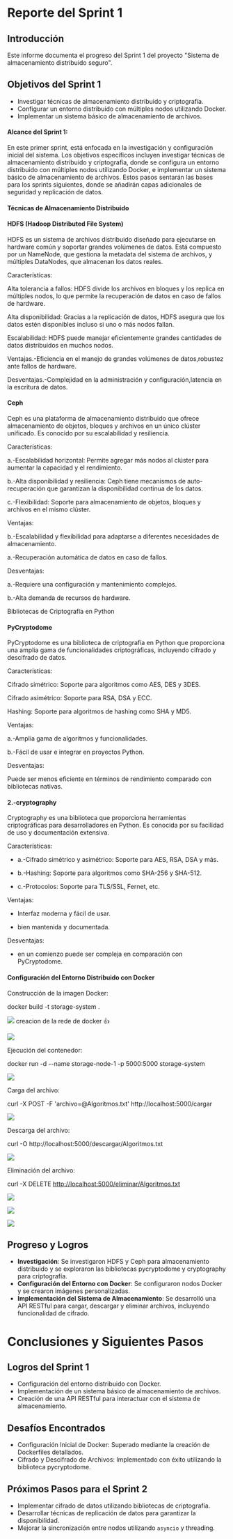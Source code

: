 # Reporte del Sprint 1

## Introducción
Este informe documenta el progreso del Sprint 1 del proyecto "Sistema de almacenamiento distribuido seguro".

## Objetivos del Sprint 1
- Investigar técnicas de almacenamiento distribuido y criptografía.
- Configurar un entorno distribuido con múltiples nodos utilizando Docker.
- Implementar un sistema básico de almacenamiento de archivos.

#### Alcance del Sprint 1:

En este primer sprint, está enfocada en la investigación y configuración inicial del sistema. Los objetivos específicos incluyen investigar técnicas de almacenamiento distribuido y criptografía, donde se  configura un entorno distribuido con múltiples nodos utilizando Docker, e implementar un sistema básico de almacenamiento de archivos. Estos pasos sentarán las bases para los sprints siguientes, donde se añadirán capas adicionales de seguridad y replicación de datos.

#### Técnicas de Almacenamiento Distribuido

#### HDFS (Hadoop Distributed File System)

HDFS es un sistema de archivos distribuido diseñado para ejecutarse en hardware común y soportar grandes volúmenes de datos. Está compuesto por un NameNode, que gestiona la metadata del sistema de archivos, y múltiples DataNodes, que almacenan los datos reales.

Características:

Alta tolerancia a fallos: HDFS divide los archivos en bloques y los replica en múltiples nodos, lo que permite la recuperación de datos en caso de fallos de hardware.

Alta disponibilidad: Gracias a la replicación de datos, HDFS asegura que los datos estén disponibles incluso si uno o más nodos fallan.

Escalabilidad: HDFS puede manejar eficientemente grandes cantidades de datos distribuidos en muchos nodos.

Ventajas.-Eficiencia en el manejo de grandes volúmenes de datos,robustez ante fallos de hardware.

Desventajas.-Complejidad en la administración y configuración,latencia en la escritura de datos.

#### Ceph

Ceph es una plataforma de almacenamiento distribuido que ofrece almacenamiento de objetos, bloques y archivos en un único clúster unificado. Es conocido por su escalabilidad y resiliencia.

Características:

a.-Escalabilidad horizontal: Permite agregar más nodos al clúster para aumentar la capacidad y el rendimiento.

b.-Alta disponibilidad y resiliencia: Ceph tiene mecanismos de auto-recuperación que garantizan la disponibilidad continua de los datos.

c.-Flexibilidad: Soporte para almacenamiento de objetos, bloques y archivos en el mismo clúster.

Ventajas:

b.-Escalabilidad y flexibilidad para adaptarse a diferentes necesidades de almacenamiento.

a.-Recuperación automática de datos en caso de fallos.

  

Desventajas:

a.-Requiere una configuración y mantenimiento complejos.

b.-Alta demanda de recursos de hardware.

Bibliotecas de Criptografía en Python

#### PyCryptodome

PyCryptodome es una biblioteca de criptografía en Python que proporciona una amplia gama de funcionalidades criptográficas, incluyendo cifrado y descifrado de datos.

Características:

Cifrado simétrico: Soporte para algoritmos como AES, DES y 3DES.

Cifrado asimétrico: Soporte para RSA, DSA y ECC.

Hashing: Soporte para algoritmos de hashing como SHA y MD5.

Ventajas:

a.-Amplia gama de algoritmos y funcionalidades.

b.-Fácil de usar e integrar en proyectos Python.

Desventajas:

Puede ser menos eficiente en términos de rendimiento comparado con bibliotecas nativas.


#### 2.-cryptography

Cryptography es una biblioteca que proporciona herramientas criptográficas para desarrolladores en Python. Es conocida por su facilidad de uso y documentación extensiva.

Características:

- a.-Cifrado simétrico y asimétrico: Soporte para AES, RSA, DSA y más.

- b.-Hashing: Soporte para algoritmos como SHA-256 y SHA-512.

- c.-Protocolos: Soporte para TLS/SSL, Fernet, etc.

Ventajas:

- Interfaz moderna y fácil de usar.

- bien mantenida y documentada.

Desventajas:

- en un comienzo puede ser compleja en comparación con PyCryptodome.


#### Configuración del Entorno Distribuido con Docker
Construcción de la imagen Docker:

docker build -t storage-system .

![](https://lh7-us.googleusercontent.com/docsz/AD_4nXfXaW8o3BQJcakM_856YcE-HweiDjL-h0qqMIEM2Mf_qkIcsmUlMC8n8aUf_Q96VkOY-hkXc5GlyNjc3xLf6ax1D4JUjC7dp-dFhAg4mXq5deq-QwLWKuYxZQJXbcpJaO2SnDrP_FtwkjofeDWb19T-i_dR?key=nQL0RT6dNr_BeWtx8fgyhA)
creacion de la rede de docker 👍

![](https://lh7-us.googleusercontent.com/docsz/AD_4nXcFUJtLOgDyr8kynCaT4_IaZyaDlJwFYT4KAk0QlFx70JAq8AgzclNtTlpqJJhdysUSH8foS5vrJkbwib08UGeR6nFouBbIbz4-W9kS2igRwign-rz59GGSSuqA5a0mw-YQiFffh-762dvNmOdvGlPLv0ec?key=nQL0RT6dNr_BeWtx8fgyhA)
  

Ejecución del contenedor:

docker run -d --name storage-node-1 -p 5000:5000 storage-system

  

![](https://lh7-us.googleusercontent.com/docsz/AD_4nXf0mXs_4STvIK96ppUBUEYfTdGkBwDRkN8-NyJmsklj0p69RYwY7NytwsjdjTPaTn3cm9c1QV6hwTRCo2p6kXx3VrsFM3uZ_qO32zQk9IBrn7W4js7FynCYVrmaRPdr87Rn85HHSab1zmC7Lv4smrb9qX6F?key=nQL0RT6dNr_BeWtx8fgyhA)

  

Carga del archivo:

curl -X POST -F 'archivo=@Algoritmos.txt' http://localhost:5000/cargar

  

![](https://lh7-us.googleusercontent.com/docsz/AD_4nXfM9ERn_0F1Pdb9kwcsKKfrnqLnM3Zo_-6poAfMklqNLlC8kQ1NvIfCGEi0-yY40xcuRpTWFwoFVtKMsQSHvJ5J5Qvg2KMqbcT-v3PIPpdXy1vF1OvNIuT_dqf9_Uig5dli1xkNm7fvZr18YT0aP2Aqhxq7?key=nQL0RT6dNr_BeWtx8fgyhA)

  

Descarga del archivo:

curl -O http://localhost:5000/descargar/Algoritmos.txt

  

![](https://lh7-us.googleusercontent.com/docsz/AD_4nXdGAG0ER6au7T54brjCCX9DvH6rJAYNYl-am1iG5gZCsQ7eUsR_jXaT-d9mZWKICv7EOS6SAqAf9fxkXqfMeD_D9Iac0p7WwGZC3v5yRxWIur2egN5RiJ3YNybW2_FJeED3IxxqdsKJ_OEq_7ncPGX3vdjg?key=nQL0RT6dNr_BeWtx8fgyhA)

  

Eliminación del archivo:

curl -X DELETE [http://localhost:5000/eliminar/Algoritmos.txt](http://localhost:5000/eliminar/Algoritmos.txt)

![](https://lh7-us.googleusercontent.com/docsz/AD_4nXfJe_BFkGEErGCUSYLVC2uFutjSq16aviU7Kymth_x4BbMzYll6I3rwKlkPqTVq4tfvsQyXhDWp6ZIZ4EYxbSHVSV6jSEJfI-_lv1Eul7CKnB4nwjQVPRCeG3o8m37NCrt-SN5MTRFe4Rv-fQJXaTcNFrzl?key=nQL0RT6dNr_BeWtx8fgyhA)

  

![](https://lh7-us.googleusercontent.com/docsz/AD_4nXei9uToL_d6WYSqj30Z4LcCVV8vbhaXvHdshGCu2vzUkxK9YtGUPDFKoNWWAwK7Vb_S-cR1gWwlMcIdFlSo8cHW1LsHKwIyKtJHlub5r5-aP4vUBtEjR3fvYZvDcibcoxkWJwJOnIGcIfzC-uXPS1rkAI4f?key=nQL0RT6dNr_BeWtx8fgyhA)

  
  
  

![](https://lh7-us.googleusercontent.com/docsz/AD_4nXeHILW4uVywubaztQsphUjy2-OeQxCjjl7X5u09N5svH2ImkMZ3aBLbFHmAwAx5dPytiSkvjSQK_0GdjhRk7d1_IivradVi5UI8w0HqFlMcj2df61W-PfzPVtxVSYRRcM3iK_4u3NHy9hfQY0WwKQbbeDI?key=nQL0RT6dNr_BeWtx8fgyhA)

## Progreso y Logros
- **Investigación**: Se investigaron HDFS y Ceph para almacenamiento distribuido y se exploraron las bibliotecas pycryptodome y cryptography para criptografía.
- **Configuración del Entorno con Docker**: Se configuraron nodos Docker y se crearon imágenes personalizadas.
- **Implementación del Sistema de Almacenamiento**: Se desarrolló una API RESTful para cargar, descargar y eliminar archivos, incluyendo funcionalidad de cifrado.



# Conclusiones y Siguientes Pasos

## Logros del Sprint 1

- Configuración del entorno distribuido con Docker.
- Implementación de un sistema básico de almacenamiento de archivos.
- Creación de una API RESTful para interactuar con el sistema de almacenamiento.

## Desafíos Encontrados

- Configuración Inicial de Docker: Superado mediante la creación de Dockerfiles detallados.
- Cifrado y Descifrado de Archivos: Implementado con éxito utilizando la biblioteca pycryptodome.

## Próximos Pasos para el Sprint 2

- Implementar cifrado de datos utilizando bibliotecas de criptografía.
- Desarrollar técnicas de replicación de datos para garantizar la disponibilidad.
- Mejorar la sincronización entre nodos utilizando `asyncio` y threading.



